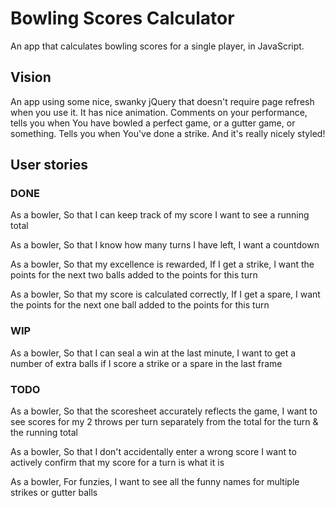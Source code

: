 # Bowling Scores Calculator
An app that calculates bowling scores for a single player, in JavaScript.

## Vision
An app using some nice, swanky jQuery that doesn't require page refresh when
you use it. It has nice animation. Comments on your performance, tells you when
You have bowled a perfect game, or a gutter game, or something. Tells you when
You've done a strike. And it's really nicely styled!

## User stories

### DONE
As a bowler,
So that I can keep track of my score
I want to see a running total

As a bowler,
So that I know how many turns I have left,
I want a countdown

As a bowler,
So that my excellence is rewarded,
If I get a strike, I want the points for the next two balls added to the points for this turn

As a bowler,
So that my score is calculated correctly,
If I get a spare, I want the points for the next one ball added to the points for this turn

### WIP
As a bowler,
So that I can seal a win at the last minute,
I want to get a number of extra balls if I score a strike or a spare in the last frame

### TODO

As a bowler,
So that the scoresheet accurately reflects the game,
I want to see scores for my 2 throws per turn separately from the total for the turn & the running total


As a bowler,
So that I don't accidentally enter a wrong score
I want to actively confirm that my score for a turn is what it is

As a bowler,
For funzies,
I want to see all the funny names for multiple strikes or gutter balls
